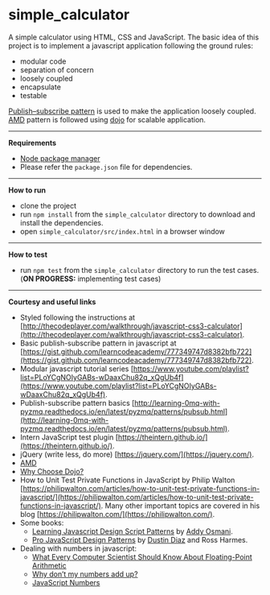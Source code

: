# simple_calculator
A simple calculator using HTML, CSS and JavaScript.
The basic idea of this project is to implement a javascript application following the ground rules:

* modular code
* separation of concern
* loosely coupled
* encapsulate
* testable

[Publish–subscribe pattern](https://en.wikipedia.org/wiki/Publish%E2%80%93subscribe_pattern) is used to make the application loosely coupled. [AMD](https://www.safaribooksonline.com/library/view/learning-javascript-design/9781449334840/ch11s02.html) pattern is followed using [dojo](https://dojotoolkit.org/) for scalable application. 

---

**Requirements**

* [Node package manager](https://nodejs.org/en/) 
* Please refer the `package.json` file for dependencies.

---

**How to run**

* clone the project
* run `npm install` from the `simple_calculator` directory to download and install the dependencies.
* open `simple_calculator/src/index.html` in a browser window

---

**How to test**

* run `npm test` from the `simple_calculator` directory to run the test cases. (**ON PROGRESS:** implementing test cases)

---

**Courtesy and useful links**

* Styled following the instructions at [http://thecodeplayer.com/walkthrough/javascript-css3-calculator](http://thecodeplayer.com/walkthrough/javascript-css3-calculator).
* Basic publish-subscribe pattern in javascript at [https://gist.github.com/learncodeacademy/777349747d8382bfb722](https://gist.github.com/learncodeacademy/777349747d8382bfb722).
* Modular javascript tutorial series [https://www.youtube.com/playlist?list=PLoYCgNOIyGABs-wDaaxChu82q_xQgUb4f](https://www.youtube.com/playlist?list=PLoYCgNOIyGABs-wDaaxChu82q_xQgUb4f).
* Publish-subscribe pattern basics [http://learning-0mq-with-pyzmq.readthedocs.io/en/latest/pyzmq/patterns/pubsub.html](http://learning-0mq-with-pyzmq.readthedocs.io/en/latest/pyzmq/patterns/pubsub.html).
* Intern JavaScript test plugin [https://theintern.github.io/](https://theintern.github.io/).
* jQuery (write less, do more) [https://jquery.com/](https://jquery.com/).
* [AMD](https://en.wikipedia.org/wiki/Asynchronous_module_definition)
* [Why Choose Dojo?](https://dojotoolkit.org/reference-guide/1.7/quickstart/introduction/whydojo.html)
* How to Unit Test Private Functions in JavaScript by Philip Walton [https://philipwalton.com/articles/how-to-unit-test-private-functions-in-javascript/](https://philipwalton.com/articles/how-to-unit-test-private-functions-in-javascript/). Many other important topics are covered in his blog [https://philipwalton.com/](https://philipwalton.com/).
* Some books: 
    * [Learning Javascript Design Script Patterns](http://shop.oreilly.com/product/0636920025832.do) by [Addy Osmani](https://twitter.com/addyosmani).
    * [Pro JavaScript Design Patterns](http://link.springer.com/book/10.1007%2F978-1-4302-0496-1) by [Dustin Diaz](http://www.dustindiaz.com/) and Ross Harmes.
* Dealing with numbers in javascript:
    * [What Every Computer Scientist Should Know About Floating-Point Arithmetic](docs.oracle.com/cd/E19957-01/806-3568/ncg_goldberg.html)
    * [Why don’t my numbers add up?](http://floating-point-gui.de/)
    * [JavaScript Numbers](http://www.w3schools.com/js/js_numbers.asp)